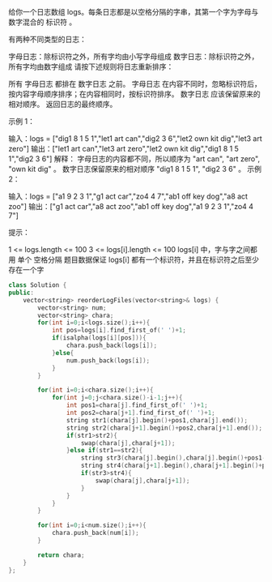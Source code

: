 给你一个日志数组 logs。每条日志都是以空格分隔的字串，其第一个字为字母与数字混合的 标识符 。

有两种不同类型的日志：

字母日志：除标识符之外，所有字均由小写字母组成
数字日志：除标识符之外，所有字均由数字组成
请按下述规则将日志重新排序：

所有 字母日志 都排在 数字日志 之前。
字母日志 在内容不同时，忽略标识符后，按内容字母顺序排序；在内容相同时，按标识符排序。
数字日志 应该保留原来的相对顺序。
返回日志的最终顺序。

 

示例 1：

输入：logs = ["dig1 8 1 5 1","let1 art can","dig2 3 6","let2 own kit dig","let3 art zero"]
输出：["let1 art can","let3 art zero","let2 own kit dig","dig1 8 1 5 1","dig2 3 6"]
解释：
字母日志的内容都不同，所以顺序为 "art can", "art zero", "own kit dig" 。
数字日志保留原来的相对顺序 "dig1 8 1 5 1", "dig2 3 6" 。
示例 2：

输入：logs = ["a1 9 2 3 1","g1 act car","zo4 4 7","ab1 off key dog","a8 act zoo"]
输出：["g1 act car","a8 act zoo","ab1 off key dog","a1 9 2 3 1","zo4 4 7"]


提示：

1 <= logs.length <= 100
3 <= logs[i].length <= 100
logs[i] 中，字与字之间都用 单个 空格分隔
题目数据保证 logs[i] 都有一个标识符，并且在标识符之后至少存在一个字

```cpp
class Solution {
public:
    vector<string> reorderLogFiles(vector<string>& logs) {
        vector<string> num;
        vector<string> chara;
        for(int i=0;i<logs.size();i++){
            int pos=logs[i].find_first_of(' ')+1;
            if(isalpha(logs[i][pos])){
                chara.push_back(logs[i]);
            }else{
                num.push_back(logs[i]);
            }
        }

        for(int i=0;i<chara.size();i++){
            for(int j=0;j<chara.size()-i-1;j++){
                int pos1=chara[j].find_first_of(' ')+1;
                int pos2=chara[j+1].find_first_of(' ')+1;
                string str1(chara[j].begin()+pos1,chara[j].end());
                string str2(chara[j+1].begin()+pos2,chara[j+1].end());
                if(str1>str2){
                    swap(chara[j],chara[j+1]);
                }else if(str1==str2){
                    string str3(chara[j].begin(),chara[j].begin()+pos1-1);
                    string str4(chara[j+1].begin(),chara[j+1].begin()+pos2-1);
                    if(str3>str4){
                        swap(chara[j],chara[j+1]);
                    }
                }
            }
        }

        for(int i=0;i<num.size();i++){
            chara.push_back(num[i]);
        }

        return chara;
    }
};
```

